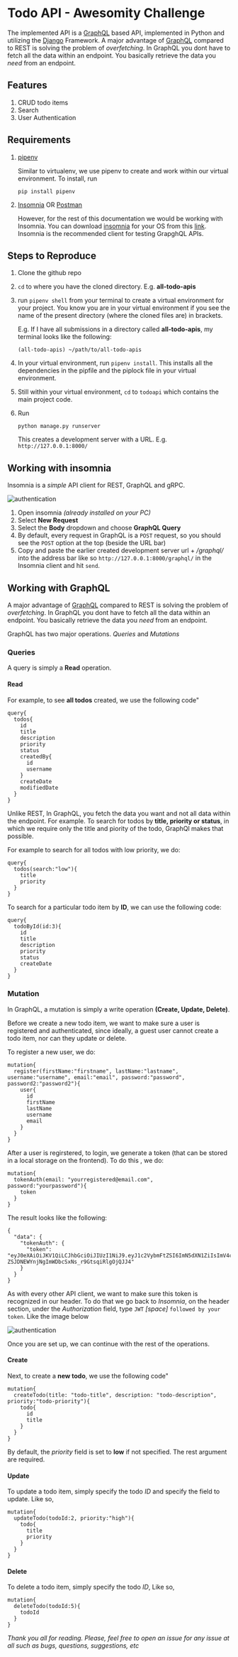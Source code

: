 # Todo API - Awesomity Challenge
The implemented API is a [GraphQL](https://graphql.org/) based API, implemented in Python and utilizing the [Django](https://www.djangoproject.com/) Framework. A major advantage of [GraphQL](https://graphql.org/) compared to REST is solving the problem of *overfetching*. In GraphQL you dont have to fetch all the data within an endpoint. You basically retrieve the data you *need* from an endpoint.

## Features
1. CRUD todo items
2. Search
3. User Authentication

## Requirements
1. [pipenv](https://pipenv-fork.readthedocs.io/en/latest/install.html#installing-pipenv)

    Similar to virtualenv, we use pipenv to create and work within our virtual environment. To install, run
    
    `pip install pipenv`

2. [Insomnia](https://insomnia.rest/download/core/) OR [Postman](https://www.postman.com/)

    However, for the rest of this documentation we would be working with Insomnia. You can download [insomnia](https://insomnia.rest/download/core/) for your OS from this [link](https://insomnia.rest/download/core/). Insomnia is the recommended client for testing GrapghQL APIs.


## Steps to Reproduce
1. Clone the github repo
2. `cd` to where you have the cloned directory. E.g. **all-todo-apis**
3. run `pipenv shell` from your terminal to create a virtual environment for your project. You know you are in your virtual environment if you see the name of the present directory (where the cloned files are) in brackets. 
    
    E.g. If I have all submissions in a directory called **all-todo-apis**, my terminal looks like the following:
    ```
    (all-todo-apis) ~/path/to/all-todo-apis
    ```
4. In your virtual environment, run `pipenv install`. This installs all the dependencies in the pipfile and the piplock file in your virtual environment.
5. Still within your virtual environment, `cd` to `todoapi` which contains the main project code.
6. Run
    ```
    python manage.py runserver
    ```
   This creates a development server with a URL. E.g. `http://127.0.0.1:8000/`
   
   
## Working with insomnia
Insomnia is a *simple* API client for REST, GraphQL and gRPC.


![authentication](https://res.cloudinary.com/freeman/image/upload/v1614107092/github-readme/awesomity/insomnia-client.png)

1. Open insomnia *(already installed on your PC)*
2. Select **New Request**
3. Select the **Body** dropdown and choose **GraphQL Query**
4. By default, every request in GraphQL is a `POST` request, so you should see the `POST` option at the top (beside the URL bar)
5. Copy and paste the earlier created development server url + */graphql/* into the address bar like so `http://127.0.0.1:8000/graphql/` in the Insomnia client and hit `send`.

## Working with GraphQL
A major advantage of [GraphQL](https://graphql.org/) compared to REST is solving the problem of *overfetching*. In GraphQL you dont have to fetch all the data within an endpoint. You basically retrieve the data you *need* from an endpoint.

GraphQL has two major operations. *Queries* and *Mutations*

### Queries
A query is simply a **Read** operation. 

#### Read
For example, to see **all todos** created, we use the following code"
```
query{
  todos{
    id
    title
    description
    priority
    status
    createdBy{
      id
      username
    }
    createDate
    modifiedDate
  }
}
```
Unlike REST, In GraphQL, you fetch the data you want and not all data within the endpoint. For example. To search for todos by **title, priority or status**, in which we require only the title and piority of the todo, GraphQl makes that possible. 

For example to search for all todos with low priority, we do:
```
query{
  todos(search:"low"){
    title
    priority
  }
}
```

To search for a particular todo item by **ID**, we can use the following code:
```
query{
  todoById(id:3){
    id
    title
    description
    priority
    status
    createDate
  }
}
```

### Mutation
In GraphQL, a mutation is simply a write operation **(Create, Update, Delete)**.

Before we create a new todo item, we want to make sure a user is registered and authenticated, since ideally, a guest user cannot create a todo item, nor can they update or delete.

To register a new user, we do:
```
mutation{
  register(firstName:"firstname", lastName:"lastname", username:"username", email:"email", password:"password", password2:"password2"){
    user{
      id
      firstName
      lastName
      username
      email
    }
  }
}
```
After a user is regirstered, to login, we generate a token (that can be stored in a local storage on the frontend). To do this , we do:
```
mutation{
  tokenAuth(email: "yourregistered@email.com", password:"yourpassword"){
    token
  }
}
```

The result looks like the following:
```
{
  "data": {
    "tokenAuth": {
      "token": "eyJ0eXAiOiJKV1QiLCJhbGciOiJIUzI1NiJ9.eyJ1c2VybmFtZSI6ImN5dXN1ZiIsImV4cCI6MTYxNDEwNTgyMiwib3JpZ0lhdCI6MTYxNDEwNTUyMn0.F5w-ZSJDNEWYnjNgImWDbcSxNs_r9GtsqiRlgOjQJJ4"
    }
  }
}
```

As with every other API client, we want to make sure this token is recognized in our header. To do that we go back to *Insomnia*, on the header section, under the *Authorization* field, type `JWT` *[space]* `followed by your token`. Like the image below

![authentication](https://res.cloudinary.com/freeman/image/upload/v1614106312/github-readme/awesomity/authentication.png)

Once you are set up, we can continue with the rest of the operations.

#### Create
Next, to create a **new todo**, we use the following code"
```
mutation{
  createTodo(title: "todo-title", description: "todo-description", priority:"todo-priority"){
    todo{
      id
      title
    }
  }
}
```
By default, the *priority* field is set to **low** if not specified. The rest argument are required.

#### Update
To update a todo item, simply specify the todo *ID* and specify the field to update. Like so,

```
mutation{
  updateTodo(todoId:2, priority:"high"){
    todo{
      title
      priority
    }
  }
}
```

#### Delete
To delete a todo item, simply specify the todo *ID*, Like so,

```
mutation{
  deleteTodo(todoId:5){
    todoId
  }
}
```


*Thank you all for reading. Please, feel free to open an issue for any issue at all such as bugs, questions, suggestions, etc*

